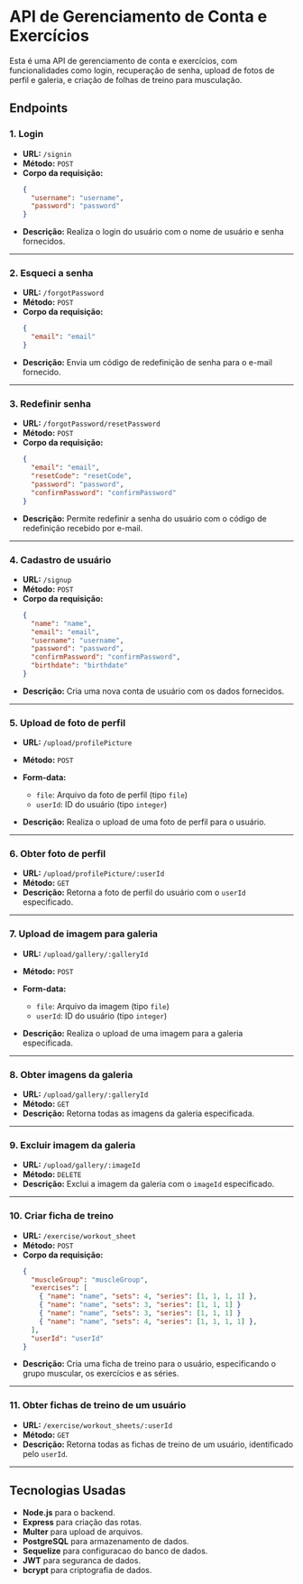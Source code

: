 
# API de Gerenciamento de Conta e Exercícios

Esta é uma API de gerenciamento de conta e exercícios, com funcionalidades como login, recuperação de senha, upload de fotos de perfil e galeria, e criação de folhas de treino para musculação.

## Endpoints

### 1. **Login**
- **URL:** `/signin`  
- **Método:** `POST`  
- **Corpo da requisição:**
  ```json
  {
    "username": "username",
    "password": "password"
  }
  ```
- **Descrição:** Realiza o login do usuário com o nome de usuário e senha fornecidos.

---

### 2. **Esqueci a senha**
- **URL:** `/forgotPassword`  
- **Método:** `POST`  
- **Corpo da requisição:**
  ```json
  {
    "email": "email"
  }
  ```
- **Descrição:** Envia um código de redefinição de senha para o e-mail fornecido.

---

### 3. **Redefinir senha**
- **URL:** `/forgotPassword/resetPassword`  
- **Método:** `POST`  
- **Corpo da requisição:**
  ```json
  {
    "email": "email",
    "resetCode": "resetCode",
    "password": "password",
    "confirmPassword": "confirmPassword"
  }
  ```
- **Descrição:** Permite redefinir a senha do usuário com o código de redefinição recebido por e-mail.

---

### 4. **Cadastro de usuário**
- **URL:** `/signup`  
- **Método:** `POST`  
- **Corpo da requisição:**
  ```json
  {
    "name": "name",
    "email": "email",
    "username": "username",
    "password": "password",
    "confirmPassword": "confirmPassword",
    "birthdate": "birthdate"
  }
  ```
- **Descrição:** Cria uma nova conta de usuário com os dados fornecidos.

---

### 5. **Upload de foto de perfil**
- **URL:** `/upload/profilePicture`  
- **Método:** `POST`  
- **Form-data:**
  - `file`: Arquivo da foto de perfil (tipo `file`)
  - `userId`: ID do usuário (tipo `integer`)

- **Descrição:** Realiza o upload de uma foto de perfil para o usuário.

---

### 6. **Obter foto de perfil**
- **URL:** `/upload/profilePicture/:userId`  
- **Método:** `GET`  
- **Descrição:** Retorna a foto de perfil do usuário com o `userId` especificado.

---

### 7. **Upload de imagem para galeria**
- **URL:** `/upload/gallery/:galleryId`  
- **Método:** `POST`  
- **Form-data:**
  - `file`: Arquivo da imagem (tipo `file`)
  - `userId`: ID do usuário (tipo `integer`)

- **Descrição:** Realiza o upload de uma imagem para a galeria especificada.

---

### 8. **Obter imagens da galeria**
- **URL:** `/upload/gallery/:galleryId`  
- **Método:** `GET`  
- **Descrição:** Retorna todas as imagens da galeria especificada.

---

### 9. **Excluir imagem da galeria**
- **URL:** `/upload/gallery/:imageId`  
- **Método:** `DELETE`  
- **Descrição:** Exclui a imagem da galeria com o `imageId` especificado.

---

### 10. **Criar ficha de treino**
- **URL:** `/exercise/workout_sheet`  
- **Método:** `POST`  
- **Corpo da requisição:**
  ```json
  {
    "muscleGroup": "muscleGroup",
    "exercises": [
      { "name": "name", "sets": 4, "series": [1, 1, 1, 1] },
      { "name": "name", "sets": 3, "series": [1, 1, 1] }
      { "name": "name", "sets": 3, "series": [1, 1, 1] }
      { "name": "name", "sets": 4, "series": [1, 1, 1, 1] },
    ],
    "userId": "userId"
  }
  ```
- **Descrição:** Cria uma ficha de treino para o usuário, especificando o grupo muscular, os exercícios e as séries.

---

### 11. **Obter fichas de treino de um usuário**
- **URL:** `/exercise/workout_sheets/:userId`  
- **Método:** `GET`  
- **Descrição:** Retorna todas as fichas de treino de um usuário, identificado pelo `userId`.

---

## Tecnologias Usadas
- **Node.js** para o backend.
- **Express** para criação das rotas.
- **Multer** para upload de arquivos.
- **PostgreSQL** para armazenamento de dados.
- **Sequelize** para configuracao do banco de dados.
- **JWT** para seguranca de dados.
- **bcrypt** para criptografia de dados.

